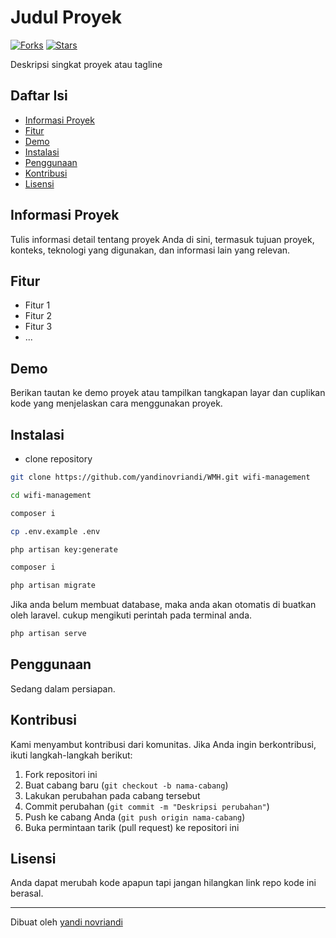 # Judul Proyek

[![Forks](https://img.shields.io/badge/forks-44-blue)](#)
[![Stars](https://img.shields.io/badge/stars-13-yellow)](#)

Deskripsi singkat proyek atau tagline

## Daftar Isi

- [Informasi Proyek](#informasi-proyek)
- [Fitur](#fitur)
- [Demo](#demo)
- [Instalasi](#instalasi)
- [Penggunaan](#penggunaan)
- [Kontribusi](#kontribusi)
- [Lisensi](#lisensi)

## Informasi Proyek

Tulis informasi detail tentang proyek Anda di sini, termasuk tujuan proyek, konteks, teknologi yang digunakan, dan informasi lain yang relevan.

## Fitur

- Fitur 1
- Fitur 2
- Fitur 3
- ...

## Demo

Berikan tautan ke demo proyek atau tampilkan tangkapan layar dan cuplikan kode yang menjelaskan cara menggunakan proyek.

## Instalasi 
- clone repository 
```bash
git clone https://github.com/yandinovriandi/WMH.git wifi-management
```
```bash
cd wifi-management
```
```bash
composer i
```
```bash
cp .env.example .env
```
```bash
php artisan key:generate
```
```bash
composer i
```
```bash
php artisan migrate
```
Jika anda belum membuat database, maka anda akan otomatis di buatkan oleh laravel. cukup mengikuti perintah pada terminal anda.
```bash
php artisan serve
```
## Penggunaan

Sedang dalam persiapan.

## Kontribusi

Kami menyambut kontribusi dari komunitas. Jika Anda ingin berkontribusi, ikuti langkah-langkah berikut:

1. Fork repositori ini
2. Buat cabang baru (`git checkout -b nama-cabang`)
3. Lakukan perubahan pada cabang tersebut
4. Commit perubahan (`git commit -m "Deskripsi perubahan"`)
5. Push ke cabang Anda (`git push origin nama-cabang`)
6. Buka permintaan tarik (pull request) ke repositori ini

## Lisensi

Anda dapat merubah kode apapun tapi jangan hilangkan link repo kode ini berasal.

---
Dibuat oleh [yandi novriandi](https://github.com/yandinovriandi/WMH.git)

